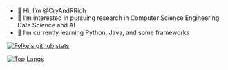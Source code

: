 - 👋 Hi, I’m @CryAndRRich
- 👀 I’m interested in pursuing research in Computer Science Engineering, Data Science and AI
- 🌱 I’m currently learning Python, Java, and some frameworks

[![Folke's github stats](https://github-readme-stats.vercel.app/api?username=CryAndRRich&count_private=true&show_icons=true)](https://github.com/CryAndRRich)

[![Top Langs](https://github-readme-stats.vercel.app/api/top-langs/?username=CryAndRRich&hide=php)](https://github.com/CryAndRRich)

<!---
CryAndRRich/CryAndRRich is a ✨ special ✨ repository because its `README.md` (this file) appears on your GitHub profile.
You can click the Preview link to take a look at your changes.
--->
